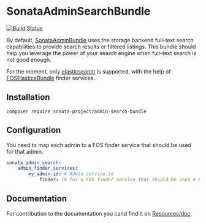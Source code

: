 # SonataAdminSearchBundle

[![Build Status][0]][1]

By default, [SonataAdminBundle][2] uses the storage backend full-text search
capabilities to provide search results or filtered listings. This bundle should
help you leverage the power of your search engine when full-text search is not
good enough.

For the moment, only [elasticsearch][3] is supported, with the help of
[FOSElasticaBundle][4] finder services.

## Installation

    composer require sonata-project/admin-search-bundle

## Configuration

You need to map each admin to a FOS finder service that should be used for that
admin.

```yaml
sonata_admin_search:
    admin_finder_services:
        my_admin.id: # Admin service id
            finder: Id for a FOS finder service that should be used # Finder service
```

## Documentation

For contribution to the documentation you cand find it on [Resources/doc](https://github.com/sonata-project/SonataAdminSearchBundle/tree/master/Resources/doc).

[0]:https://travis-ci.org/sonata-project/SonataAdminSearchBundle.svg?branch=master
[1]:https://travis-ci.org/sonata-project/SonataAdminSearchBundle
[2]:http://sonata-project.org/bundles/admin
[3]:http://www.elasticsearch.org/
[4]:https://github.com/FriendsOfSymfony/FOSElasticaBundle
